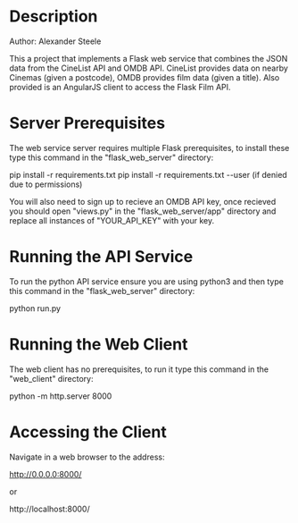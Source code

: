 # Description #

Author: Alexander Steele

This a project that implements a Flask web service that combines the JSON data from the CineList API and OMDB API. CineList provides data on nearby Cinemas (given a postcode), OMDB provides film data (given a title). Also provided is an AngularJS client to access the Flask Film API.


# Server Prerequisites #

The web service server requires multiple Flask prerequisites, to install these type this command in the "flask_web_server" directory:

pip install -r requirements.txt
pip install -r requirements.txt --user (if denied due to permissions)

You will also need to sign up to recieve an OMDB API key, once recieved you should open "views.py" in the "flask_web_server/app" directory and replace all instances of "YOUR_API_KEY" with your key.


# Running the API Service #

To run the python API service ensure you are using python3 and then type this command in the "flask_web_server" directory:

python run.py


# Running the Web Client #

The  web client has no prerequisites, to run it type this command in the "web_client" directory:

python -m http.server 8000

# Accessing the Client #

Navigate in a web browser to the address:

http://0.0.0.0:8000/

or

http://localhost:8000/
